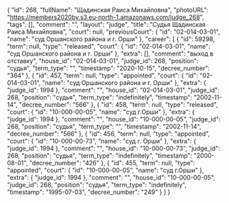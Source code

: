 {
    "id": 268,
    "fullName": "Щадинская Раиса Михайловна",
    "photoURL": "https://members2020by.s3.eu-north-1.amazonaws.com/judge_268",
    "tags": [],
    "comment": "",
    "layout": "judge",
    "title": "Судья Щадинская Раиса Михайловна",
    "court": null,
    "previousCourt": {
        "id": "02-014-03-01",
        "name": "суд Оршанского района и г. Орши"
    },
    "career": [
        {
            "id": 59298,
            "term": null,
            "type": "released",
            "court": {
                "id": "02-014-03-01",
                "name": "суд Оршанского района и г. Орши"
            },
            "extra": [],
            "comment": "выход в отставку",
            "house_id": "02-014-03-01",
            "judge_id": 268,
            "position": "судья",
            "term_type": "",
            "timestamp": "2020-10-15",
            "decree_number": "364"
        },
        {
            "id": 457,
            "term": null,
            "type": "appointed",
            "court": {
                "id": "02-014-03-01",
                "name": "суд Оршанского района и г. Орши"
            },
            "extra": {
                "judge_id": 1994
            },
            "comment": "",
            "house_id": "02-014-03-01",
            "judge_id": 268,
            "position": "судья",
            "term_type": "indefinitely",
            "timestamp": "2002-11-14",
            "decree_number": "566"
        },
        {
            "id": 458,
            "term": null,
            "type": "released",
            "court": {
                "id": "10-000-00-05",
                "name": "суд г.Орши"
            },
            "extra": {
                "judge_id": 1994
            },
            "comment": "",
            "house_id": "10-000-00-05",
            "judge_id": 268,
            "position": "судья",
            "term_type": "",
            "timestamp": "2002-11-14",
            "decree_number": "566"
        },
        {
            "id": 456,
            "term": null,
            "type": "appointed",
            "court": {
                "id": "10-000-00-73",
                "name": "суд г. Орши"
            },
            "extra": {
                "judge_id": 1994
            },
            "comment": "",
            "house_id": "10-000-00-73",
            "judge_id": 268,
            "position": "судья",
            "term_type": "indefinitely",
            "timestamp": "2000-08-01",
            "decree_number": "426"
        },
        {
            "id": 455,
            "term": null,
            "type": "appointed",
            "court": {
                "id": "10-000-00-05",
                "name": "суд г.Орши"
            },
            "extra": {
                "judge_id": 1994
            },
            "comment": "",
            "house_id": "10-000-00-05",
            "judge_id": 268,
            "position": "судья",
            "term_type": "indefinitely",
            "timestamp": "1995-07-03",
            "decree_number": "249"
        }
    ]
}